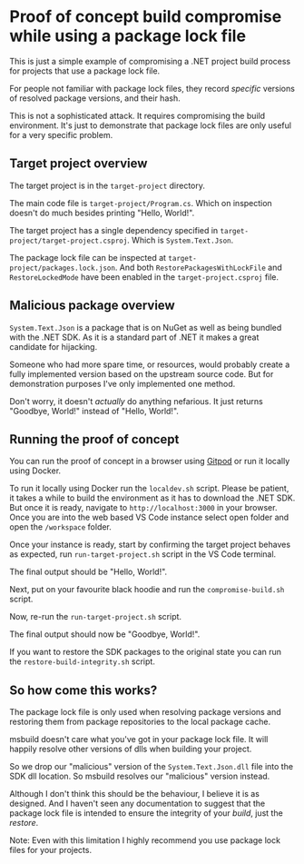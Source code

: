 # Proof of concept build compromise while using a package lock file

This is just a simple example of compromising a .NET project build
process for projects that use a package lock file.

For people not familiar with package lock files, they record _specific_
versions of resolved package versions, and their hash.

This is not a sophisticated attack. It requires compromising the build
environment. It's just to demonstrate that package lock files are only
useful for a very specific problem.

## Target project overview

The target project is in the `target-project` directory.

The main code file is `target-project/Program.cs`. Which on inspection
doesn't do much besides printing "Hello, World!".

The target project has a single dependency specified in
`target-project/target-project.csproj`. Which is `System.Text.Json`.

The package lock file can be inspected at `target-project/packages.lock.json`.
And both `RestorePackagesWithLockFile` and `RestoreLockedMode` have been enabled in the `target-project.csproj` file.

## Malicious package overview

`System.Text.Json` is a package that is on NuGet as well as being bundled with
the .NET SDK. As it is a standard part of .NET it makes a great candidate for
hijacking.

Someone who had more spare time, or resources, would probably create a fully
implemented version based on the upstream source code. But for demonstration
purposes I've only implemented one method.

Don't worry, it doesn't _actually_ do anything nefarious. It just returns
"Goodbye, World!" instead of "Hello, World!".

## Running the proof of concept

You can run the proof of concept in a browser using
[Gitpod](https://gitpod.io/#https://github.com/coderpatros/dotnet-package-lock-build-compromise-poc)
or run it locally using Docker.

To run it locally using Docker run the `localdev.sh` script. Please be
patient, it takes a while to build the environment as it has to download
the .NET SDK. But once it is ready, navigate to `http://localhost:3000`
in your browser. Once you are into the web based VS Code instance select
open folder and open the `/workspace` folder.

Once your instance is ready, start by confirming the target project behaves
as expected, run `run-target-project.sh` script in the VS Code terminal.

The final output should be "Hello, World!".

Next, put on your favourite black hoodie
and run the `compromise-build.sh` script.

Now, re-run the `run-target-project.sh` script.

The final output should now be "Goodbye, World!".

If you want to restore the SDK packages to the original state you can run the
`restore-build-integrity.sh` script.

## So how come this works?

The package lock file is only used when resolving package versions and
restoring them from package repositories to the local package cache.

msbuild doesn't care what you've got in your package lock file. It will
happily resolve other versions of dlls when building your project.

So we drop our "malicious" version of the `System.Text.Json.dll` file into the
SDK dll location. So msbuild resolves our "malicious" version instead.

Although I don't think this should be the behaviour, I believe it is as
designed. And I haven't seen any documentation to suggest that the package
lock file is intended to ensure the integrity of your _build_, just the _restore_.

Note: Even with this limitation I highly recommend you use package lock files
for your projects.
